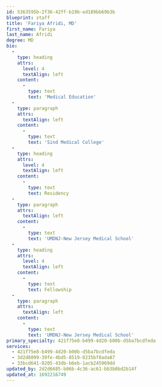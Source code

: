 ```yaml
---
id: 5363595b-2f36-42ff-b19b-ed189bb69b3b
blueprint: staff
title: 'Fariya Afridi, MD'
first_name: Fariya
last_name: Afridi
degree: MD
bio:
  -
    type: heading
    attrs:
      level: 4
      textAlign: left
    content:
      -
        type: text
        text: 'Medical Education'
  -
    type: paragraph
    attrs:
      textAlign: left
    content:
      -
        type: text
        text: 'Sind Medical College'
  -
    type: heading
    attrs:
      level: 4
      textAlign: left
    content:
      -
        type: text
        text: Residency
  -
    type: paragraph
    attrs:
      textAlign: left
    content:
      -
        type: text
        text: 'UMDNJ-New Jersey Medical School'
  -
    type: heading
    attrs:
      level: 4
      textAlign: left
    content:
      -
        type: text
        text: Fellowship
  -
    type: paragraph
    attrs:
      textAlign: left
    content:
      -
        type: text
        text: 'UMDNJ-New Jersey Medical School'
primary_specialty: 421f75e8-b499-4d20-b00b-d5ba7bcdfeda
services:
  - 421f75e8-b499-4d20-b00b-d5ba7bcdfeda
  - 3d2d6099-39fe-4bd5-8519-8235bf8ada87
  - 33bcd641-0205-43db-b6eb-1acb245969dd
updated_by: 2d2d6685-b06b-4c36-ac61-bb3b0bd2b14f
updated_at: 1692216749
---
```

